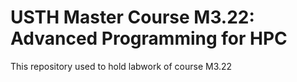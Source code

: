 # USTH Master Course M3.22: Advanced Programming for HPC

This repository used to hold labwork of course M3.22

